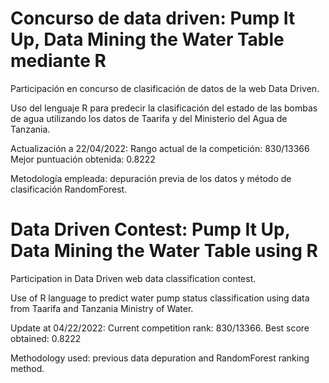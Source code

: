 # Concurso de data driven: Pump It Up, Data Mining the Water Table mediante R

Participación en concurso de clasificación de datos de la web Data Driven.

Uso del lenguaje R para predecir la clasificación del estado de las bombas de agua utilizando los datos de Taarifa y del Ministerio del Agua de Tanzania.

Actualización a 22/04/2022:
  Rango actual de la competición: 830/13366
  Mejor puntuación obtenida: 0.8222
  
Metodología empleada: depuración previa de los datos y método de clasificación RandomForest.
  
# Data Driven Contest: Pump It Up, Data Mining the Water Table using R

Participation in Data Driven web data classification contest.

Use of R language to predict water pump status classification using data from Taarifa and Tanzania Ministry of Water.

Update at 04/22/2022:
  Current competition rank: 830/13366.
  Best score obtained: 0.8222
  
Methodology used: previous data depuration and RandomForest ranking method.

